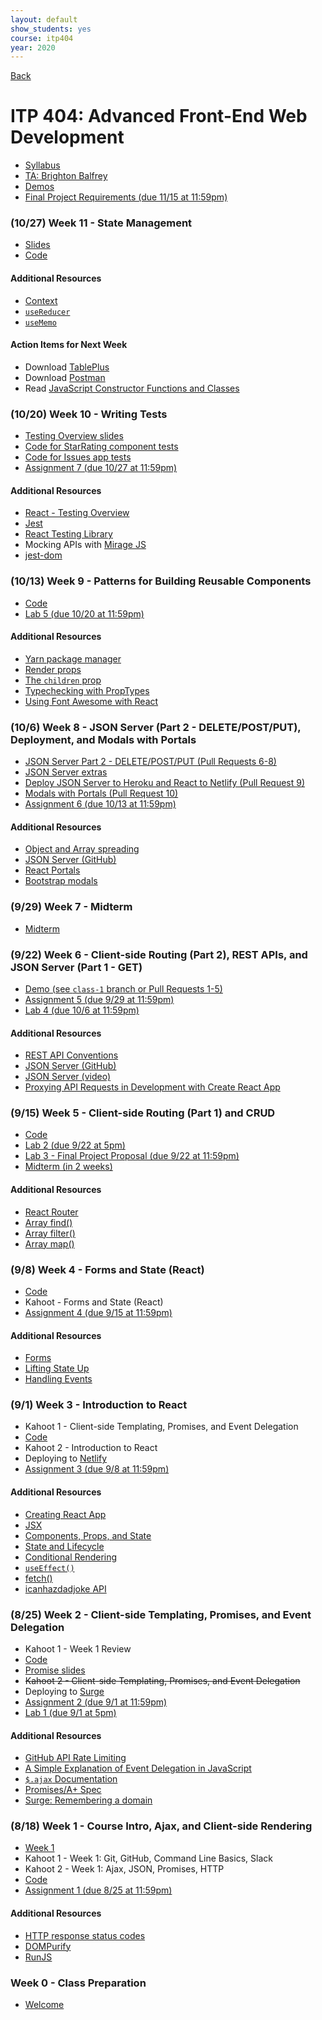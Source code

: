 ```yaml
---
layout: default
show_students: yes
course: itp404
year: 2020
---
```


[Back](/teaching)

# ITP 404: Advanced Front-End Web Development

- [Syllabus](https://web-app.usc.edu/soc/syllabus/20203/31835.pdf)
- [TA: Brighton Balfrey](balfrey@usc.edu)
- [Demos](https://github.com/ITP-404-Fall-2020-Demos)
- [Final Project Requirements (due 11/15 at 11:59pm)](/teaching/2020/final-projects/itp404)

<!--

#### (11/3) Week 13 - Building an API in Node.js (Part 2)

- [Code (Pull Requests 7-8)](https://github.com/ITP-404-Fall-2020-Demos/issues-api)

#### (11/3) Week 12 - Building an API in Node.js (Part 1)

- [Code (Pull Requests 1-6)](https://github.com/ITP-404-Fall-2020-Demos/issues-api)

#### Additional Resources

- [Adonis](https://adonisjs.com/)

-->

### (10/27) Week 11 - State Management

- [Slides](https://docs.google.com/presentation/d/1LOqABgA5jYwzvEagH5vga8suLqN8yKN76OlZuo4daKA/edit?usp=sharing)
- [Code](https://github.com/ITP-404-Fall-2020-Demos/week6/pulls?q=is%3Apr+is%3Aopen+label%3A%22state+management%22)

#### Additional Resources

- [Context](https://reactjs.org/docs/context.html)
- [`useReducer`](https://reactjs.org/docs/hooks-reference.html#usereducer)
- [`useMemo`](https://reactjs.org/docs/hooks-reference.html#usememo)

#### Action Items for Next Week

- Download [TablePlus](https://tableplus.com/)
- Download [Postman](https://www.postman.com/downloads/)
- Read [JavaScript Constructor Functions and Classes](/tutorials/javascript-constructor-functions-and-classes)

### (10/20) Week 10 - Writing Tests

- [Testing Overview slides](https://docs.google.com/presentation/d/1c8JGfaobPSWdMeBO_aONztfxhLBznrOjmSmRB9c6gcg/edit?usp=sharing)
- [Code for StarRating component tests](https://github.com/ITP-404-Fall-2020-Demos/week9/pull/7/files)
- [Code for Issues app tests](https://github.com/ITP-404-Fall-2020-Demos/week6/pull/11/files)
- [Assignment 7 (due 10/27 at 11:59pm)](/teaching/2020/assignments/itp404/assignment-7)

#### Additional Resources

- [React - Testing Overview](https://reactjs.org/docs/testing.html)
- [Jest](https://jestjs.io/docs/en/getting-started)
- [React Testing Library](https://testing-library.com/react)
- Mocking APIs with [Mirage JS](https://miragejs.com/)
- [jest-dom](https://github.com/testing-library/jest-dom)

### (10/13) Week 9 - Patterns for Building Reusable Components

- [Code](https://github.com/ITP-404-Fall-2020-Demos/week9)
- [Lab 5 (due 10/20 at 11:59pm)](/teaching/2020/labs/build-a-reusable-component)

#### Additional Resources

- [Yarn package manager](https://yarnpkg.com/)
- [Render props](https://reactjs.org/docs/render-props.html)
- [The `children` prop](https://reactjs.org/docs/composition-vs-inheritance.html)
- [Typechecking with PropTypes](https://reactjs.org/docs/typechecking-with-proptypes.html)
- [Using Font Awesome with React](https://fontawesome.com/how-to-use/on-the-web/using-with/react)

### (10/6) Week 8 - JSON Server (Part 2 - DELETE/POST/PUT), Deployment, and Modals with Portals

- [JSON Server Part 2 - DELETE/POST/PUT (Pull Requests 6-8)](https://github.com/ITP-404-Fall-2020-Demos/week6)
- [JSON Server extras](https://gist.github.com/skaterdav85/57b74a3e65710f78479c47d8970063c1)
- [Deploy JSON Server to Heroku and React to Netlify (Pull Request 9)](https://github.com/ITP-404-Fall-2020-Demos/week6/pull/9)
- [Modals with Portals (Pull Request 10)](https://github.com/ITP-404-Fall-2020-Demos/week6)
- [Assignment 6 (due 10/13 at 11:59pm)](/teaching/2020/assignments/itp404/assignment-6)

#### Additional Resources

- [Object and Array spreading](https://javascript.info/rest-parameters-spread#get-a-new-copy-of-an-array-object)
- [JSON Server (GitHub)](https://github.com/typicode/json-server)
- [React Portals](https://reactjs.org/docs/portals.html)
- [Bootstrap modals](https://getbootstrap.com/docs/4.5/components/modal/)

### (9/29) Week 7 - Midterm

- [Midterm](/teaching/2020/midterms/itp404)

### (9/22) Week 6 - Client-side Routing (Part 2), REST APIs, and JSON Server (Part 1 - GET)

- [Demo (see `class-1` branch or Pull Requests 1-5)](https://github.com/ITP-404-Fall-2020-Demos/week6)
- [Assignment 5 (due 9/29 at 11:59pm)](/teaching/2020/assignments/itp404/assignment-5)
- [Lab 4 (due 10/6 at 11:59pm)](/teaching/2020/labs/design-a-rest-api)

#### Additional Resources

- [REST API Conventions](https://docs.google.com/presentation/d/1joQ6IWtTn39v3-mSCE4wOopkBkZ3an_SMtSzVR3NsdQ/edit#slide=id.g18398fd98d_0_198)
- [JSON Server (GitHub)](https://github.com/typicode/json-server)
- [JSON Server (video)](https://egghead.io/lessons/javascript-creating-demo-apis-with-json-server)
- [Proxying API Requests in Development with Create React App](https://create-react-app.dev/docs/proxying-api-requests-in-development/)

### (9/15) Week 5 - Client-side Routing (Part 1) and CRUD

- [Code](https://github.com/ITP-404-Fall-2020-Demos/week5)
- [Lab 2 (due 9/22 at 5pm)](/teaching/2020/labs/array-methods)
- [Lab 3 - Final Project Proposal (due 9/22 at 11:59pm)](/teaching/2020/labs/itp404-project-proposal)
- [Midterm (in 2 weeks)](/teaching/2020/midterms/itp404)

#### Additional Resources

- [React Router](https://reactrouter.com/web/guides/quick-start)
- [Array find()](https://www.w3schools.com/JSREF/jsref_find.asp)
- [Array filter()](https://www.w3schools.com/JSREF/jsref_filter.asp)
- [Array map()](https://www.w3schools.com/JSREF/jsref_map.asp)

### (9/8) Week 4 - Forms and State (React)

- [Code](https://github.com/ITP-404-Fall-2020-Demos/week4)
- Kahoot - Forms and State (React)
- [Assignment 4 (due 9/15 at 11:59pm)](/teaching/2020/assignments/itp404/assignment-4)

#### Additional Resources

- [Forms](https://reactjs.org/docs/forms.html)
- [Lifting State Up](https://reactjs.org/docs/lifting-state-up.html)
- [Handling Events](https://reactjs.org/docs/handling-events.html)

### (9/1) Week 3 - Introduction to React

- Kahoot 1 - Client-side Templating, Promises, and Event Delegation
- [Code](https://github.com/ITP-404-Fall-2020-Demos/week3)
- Kahoot 2 - Introduction to React
- Deploying to [Netlify](https://www.netlify.com/)
- [Assignment 3 (due 9/8 at 11:59pm)](/teaching/2020/assignments/itp404/assignment-3)

#### Additional Resources

- [Creating React App](https://reactjs.org/docs/create-a-new-react-app.html#create-react-app)
- [JSX](https://reactjs.org/docs/introducing-jsx.html)
- [Components, Props, and State](https://reactjs.org/docs/components-and-props.html)
- [State and Lifecycle](https://reactjs.org/docs/state-and-lifecycle.html)
- [Conditional Rendering](https://reactjs.org/docs/conditional-rendering.html)
- [`useEffect()`](https://reactjs.org/docs/hooks-effect.html)
- [fetch()](https://developer.mozilla.org/en-US/docs/Web/API/Fetch_API/Using_Fetch)
- [icanhazdadjoke API](https://icanhazdadjoke.com/api)

### (8/25) Week 2 - Client-side Templating, Promises, and Event Delegation

- Kahoot 1 - Week 1 Review
- [Code](https://github.com/ITP-404-Fall-2020-Demos/week2)
- [Promise slides](https://docs.google.com/presentation/d/11o5AdHIDX3_DBnh9QoDHSeNhb_PkMeLfLpa1-ly8vsg/edit?usp=sharing)
- ~~Kahoot 2 - Client-side Templating, Promises, and Event Delegation~~
- Deploying to [Surge](https://surge.sh/)
- [Assignment 2 (due 9/1 at 11:59pm)](/teaching/2020/assignments/itp404/assignment-2)
- [Lab 1 (due 9/1 at 5pm)](/teaching/2020/labs/web-components)

#### Additional Resources

- [GitHub API Rate Limiting](https://docs.github.com/en/rest/overview/resources-in-the-rest-api#rate-limiting)
- [A Simple Explanation of Event Delegation in JavaScript](https://dmitripavlutin.com/javascript-event-delegation/)
- [`$.ajax` Documentation](https://api.jquery.com/jquery.ajax/)
- [Promises/A+ Spec](https://promisesaplus.com/)
- [Surge: Remembering a domain](https://surge.sh/help/remembering-a-domain)

### (8/18) Week 1 - Course Intro, Ajax, and Client-side Rendering

- [Week 1](https://docs.google.com/presentation/d/1r-3XtJXG_Y9_grUYhEidIaCz0SOYWcAKugGrGrrc8Lo/edit?usp=sharing)
- Kahoot 1 - Week 1: Git, GitHub, Command Line Basics, Slack
- Kahoot 2 - Week 1: Ajax, JSON, Promises, HTTP
- [Code](https://github.com/ITP-404-Fall-2020-Demos/week1)
- [Assignment 1 (due 8/25 at 11:59pm)](/teaching/2020/assignments/itp404/assignment-1)

#### Additional Resources

- [HTTP response status codes](https://developer.mozilla.org/en-US/docs/Web/HTTP/Status)
- [DOMPurify](https://github.com/cure53/DOMPurify)
- [RunJS](https://runjs.dev/)

### Week 0 - Class Preparation

- [Welcome](/teaching/2020/welcome/itp404)
